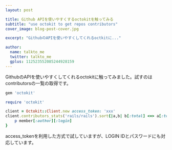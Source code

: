 ```yaml
---
layout: post

title: Github APIを使いやすくするoctokitを触ってみる
subtitle: "use octokit to get repos contributors"
cover_image: blog-post-cover.jpg

excerpt: "GithubのAPIを使いやすくしてくれるoctkitに..."

author:
  name: talkto_me
  twitter: talkto_me
  gplus: 112523552085244928159
---
```


GithubのAPIを使いやすくしてくれるoctokitに触ってみました。試すのはcontributorsの一覧の取得です。

```ruby
gem 'octokit'
```

```ruby
require 'octokit'

client = Octokit::Client.new access_token: 'xxx'
client.contributors_stats('rails/rails').sort{|a,b| b[:total] <=> a[:total]}.map {|member|
	p member[:author][:login]
}
```
access_tokenを利用した方式で試していますが、LOGIN IDとパスワードにも対応しています。

